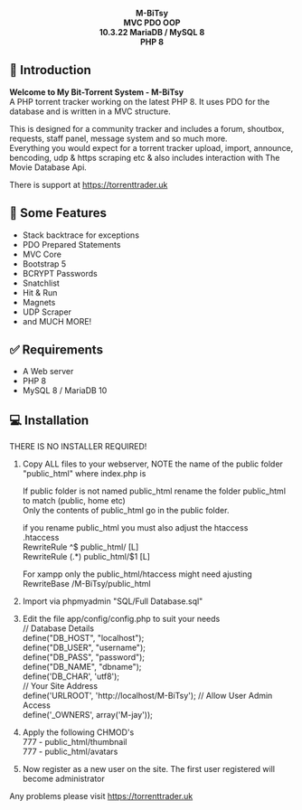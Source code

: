 <p align="center">
<b>M-BiTsy</b><br>
<b>MVC PDO OOP</b><br>
<b>10.3.22 MariaDB / MySQL 8</b><br>
<b>PHP 8</b>
</p>

## <a name="introduction"></a> :page_facing_up: Introduction

<b>Welcome to My Bit-Torrent System - M-BiTsy </b><br>
A PHP torrent tracker working on the latest PHP 8. It uses PDO for the database and is written in a MVC structure.<br>

This is designed for a community tracker and includes a forum, shoutbox, requests, staff panel, message system and so much more.<br>
Everything you would expect for a torrent tracker upload, import, announce, bencoding, udp & https scraping etc & also includes interaction with The Movie Database Api.<br>

There is support at https://torrenttrader.uk<br>

## <a name="features"></a> 💎 Some Features

  - Stack backtrace for exceptions
  - PDO Prepared Statements
  - MVC Core
  - Bootstrap 5
  - BCRYPT Passwords
  - Snatchlist
  - Hit & Run
  - Magnets
  - UDP Scraper
  - and MUCH MORE!

## <a name="requirements"></a> :white_check_mark: Requirements

- A Web server
- PHP 8
- MySQL 8 / MariaDB 10

## <a name="installation"></a> :computer: Installation

THERE IS NO INSTALLER REQUIRED!

1) Copy ALL files to your webserver, NOTE the name of the public folder "public_html" where index.php is<br>

   If public folder is not named public_html rename the folder public_html to match (public, home etc)\
   Only the contents of public_html go in the public folder.
   
   if you rename public_html you must also adjust the htaccess\
   .htaccess\
   RewriteRule ^$ public_html/ [L]\
   RewriteRule (.*) public_html/$1 [L]

   For xampp only the public_html/htaccess might need ajusting<br>
   RewriteBase /M-BiTsy/public_html

2) Import via phpmyadmin "SQL/Full Database.sql"

3) Edit the file app/config/config.php to suit your needs\
   // Database Details\
   define("DB_HOST", "localhost");\
   define("DB_USER", "username");\
   define("DB_PASS", "password");\
   define("DB_NAME", "dbname");\
   define('DB_CHAR', 'utf8');\
   // Your Site Address\
   define('URLROOT', 'http://localhost/M-BiTsy');
   // Allow User Admin Access\
   define('_OWNERS', array('M-jay'));

4) Apply the following CHMOD's\
   777 - public_html/thumbnail\
   777 - public_html/avatars

5) Now register as a new user on the site.  The first user registered will become administrator

Any problems please visit https://torrenttrader.uk
